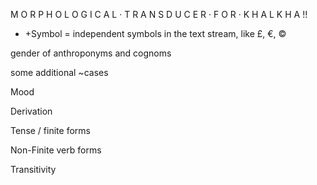 M O R P H O L O G I C A L · T R A N S D U C E R · F O R · K H A L K H A  !!



 * +Symbol = independent symbols in the text stream, like £, €, ©


gender of anthroponyms and cognoms







some additional ~cases





Mood

Derivation

Tense / finite forms


Non-Finite verb forms


Transitivity











